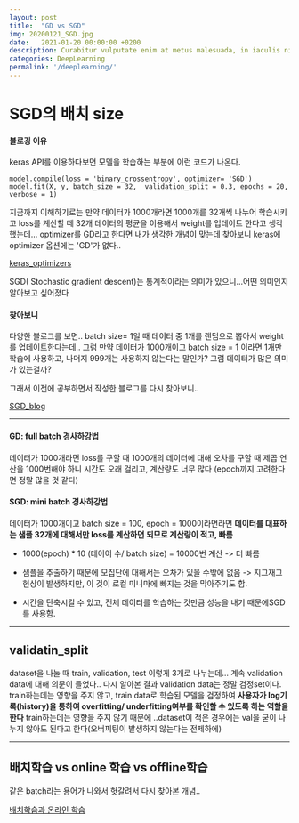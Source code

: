 ```yaml
---
layout: post
title:  "GD vs SGD"
img: 20200121_SGD.jpg
date:   2021-01-20 00:00:00 +0200
description: Curabitur vulputate enim at metus malesuada, in iaculis nisl tincidunt. Mauris dapibus ut ante ornare ullamcorper. Vivamus ultrices erat lorem. Phasellus pretium nisl ac elit porttitor, id condimentum velit aliquam.
categories: DeepLearning
permalink: '/deeplearning/'
---
```


# SGD의 배치 size


#### 블로깅 이유
keras API를 이용하다보면 모델을 학습하는 부분에 이런 코드가 나온다.

```
model.compile(loss = 'binary_crossentropy', optimizer= 'SGD')
model.fit(X, y, batch_size = 32,  validation_split = 0.3, epochs = 20, verbose = 1)

```
지금까지 이해하기로는
만약 데이터가 1000개라면 1000개를 32개씩 나누어 학습시키고  loss를 계산할 떼 32개 데이터의 평균을 이용해서 weight를 업데이트 한다고 생각했는데...
optimizer를 GD라고 한다면 내가 생각한 개념이 맞는데 찾아보니 keras에 optimizer 옵션에는 'GD'가 없다..

[keras_optimizers](https://keras.io/optimizers/#sgd)

SGD( Stochastic gradient descent)는 통계적이라는 의미가 있으니...어떤 의미인지 알아보고 싶어졌다

#### 찾아보니
다양한 블로그를 보면..
batch size= 1일 때 데이터 중 1개를 랜덤으로 뽑아서 weight를 업데이트한다는데..
그럼 만약 데이터가 1000개이고 batch size = 1 이라면 1개만 학습에 사용하고, 나머지 999개는 사용하지 않는다는 말인가? 그럼 데이터가 많은 의미가 있는걸까?

그래서 이전에 공부하면서 작성한 블로그를 다시 찾아보니..

[SGD_blog](https://blog.naver.com/wildgrapes18/221550519186)

---
#### GD: full batch 경사하강법
데이터가 1000개라면 loss를 구할 때 1000개의 데이터에 대해 오차를 구할 때 제곱 연산을 1000번해야 하니 시간도 오래 걸리고, 계산량도 너무 많다 (epoch까지 고려한다면 정말 많을 것 같다)

#### SGD: mini batch 경사하강법
데이터가 1000개이고 batch size = 100, epoch = 1000이라면라면
**데이터를 대표하는 샘플 32개에 대해서만 loss를 계산하면 되므로 계산량이 적고, 빠름**
- 1000(epoch) * 10 (데이어 수/ batch size) = 10000번 계산 -> 더 빠름

- 샘플을 추출하기 때문에 모집단에 대해서는 오차가 있을 수밖에 없음 -> 지그재그 현상이 발생하지만, 이 것이 로컬 미니마에 빠지는 것을 막아주기도 함.

- 시간을 단축시킬 수 있고, 전체 데이터를 학습하는 것만큼 성능을 내기 때문에SGD를 사용함.

---
## validatin_split
dataset을 나눌 때 train, validation, test 이렇게 3개로 나누는데...
계속 validation  data에 대해 의문이 들었다..
다시 알아본 결과 validation data는 정말 검정set이다.
train하는데는 영향을 주지 않고, train data로 학습된 모델을 검정하여 
**사용자가 log기록(history)을 통하여 overfitting/ underfitting여부를 확인할 수 있도록 하는 역할을 한다**
train하는데는 영향을 주지 않기 때문에 ..dataset이 적은 경우에는 val을 굳이 나누지 않아도 된다고 한다(오버피팅이 발생하지 않는다는 전제하에)


---
## 배치학습 vs online 학습 vs offline학습 
같은 batch라는 용어가 나와서 헛갈려서 다시 찾아본 개념..

[배치학습과 온라인 학습](https://stickie.tistory.com/44)




